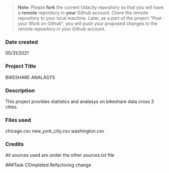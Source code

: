 >**Note**: Please **fork** the current Udacity repository so that you will have a **remote** repository in **your** Github account. Clone the remote repository to your local machine. Later, as a part of the project "Post your Work on Github", you will push your proposed changes to the remote repository in your Github account.

### Date created
05/31/2021
### Project Title
BIKESHARE ANALASYS

### Description
This project provides statistics and analasys on bikeshare data cross 3 cities.

### Files used
chicago.csv
new_york_city.csv
washington.csv

### Credits
All sources used are under the other sources.txt file

###Task COmpleted
Refactoring change